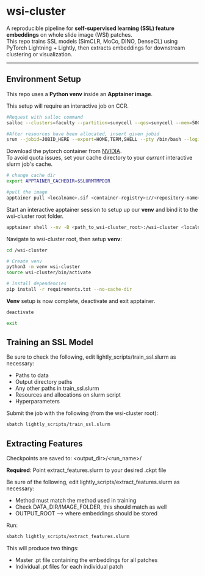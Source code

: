 # wsi-cluster

A reproducible pipeline for **self-supervised learning (SSL) feature embeddings** on whole slide image (WSI) patches.  
This repo trains SSL models (SimCLR, MoCo, DINO, DenseCL) using PyTorch Lightning + Lightly, then extracts embeddings for downstream clustering or visualization.

---
## Environment Setup

This repo uses a **Python venv** inside an **Apptainer image**.  

This setup will require an interactive job on CCR.

```bash
#Request with salloc command 
salloc --clusters=faculty --partition=sunycell --qos=sunycell --mem=50G --nodes=1 --time=6:00:00 --ntasks-per-node=1 --gpus-per-node=2 --cpus-per-task=32

#After resources have been allocated, insert given jobid
srun --jobid=JOBID_HERE --export=HOME,TERM,SHELL --pty /bin/bash --login
```

Download the pytorch container from [NVIDIA](https://catalog.ngc.nvidia.com/orgs/nvidia/containers/pytorch).  
To avoid quota issues, set your cache directory to your *current* interactive slurm job's cache. 
```bash
# change cache dir
export APPTAINER_CACHEDIR=$SLURMTMPDIR

#pull the image
apptainer pull <localname>.sif <container-registry>://<repository-name>
```

Start an interactive apptainer session to setup up our **venv** and bind it to the wsi-cluster root folder.  
```bash
apptainer shell --nv -B <path_to_wsi-cluster_root>:/wsi-cluster <localname>.sif
```

Navigate to wsi-cluster root, then setup **venv**:  

```bash
cd /wsi-cluster

# Create venv
python3 -m venv wsi-cluster
source wsi-cluster/bin/activate

# Install dependencies
pip install -r requirements.txt --no-cache-dir
```

**Venv** setup is now complete, deactivate and exit apptainer.  
```bash
deactivate

exit
```

## Training an SSL Model
Be sure to check the following, edit lightly_scripts/train_ssl.slurm as necessary:
  * Paths to data
  * Output directory paths
  * Any other paths in train_ssl.slurm
  * Resources and allocations on slurm script
  * Hyperparameters
  

Submit the job with the following (from the wsi-cluster root):
```bash
sbatch lightly_scripts/train_ssl.slurm
```

## Extracting Features
Checkpoints are saved to: <output_dir>/<run_name>/  

**Required**: Point extract_features.slurm to your desired .ckpt file  

Be sure of the following, edit lightly_scripts/extract_features.slurm as necessary:
 * Method must match the method used in training
 * Check DATA_DIR/IMAGE_FOLDER, this should match as well
 * OUTPUT_ROOT --> where embeddings should be stored

Run:  

```bash
sbatch lightly_scripts/extract_features.slurm
```

This will produce two things:
 * Master .pt file containing the embeddings for all patches  
 * Individual .pt files for each individual patch  


